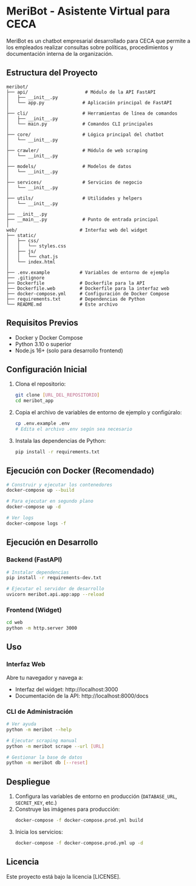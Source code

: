 # MeriBot - Asistente Virtual para CECA

MeriBot es un chatbot empresarial desarrollado para CECA que permite a los empleados realizar consultas sobre políticas, procedimientos y documentación interna de la organización.

## Estructura del Proyecto

```
meribot/
├── api/                     # Módulo de la API FastAPI
│   ├── __init__.py
│   └── app.py              # Aplicación principal de FastAPI
│
├── cli/                    # Herramientas de línea de comandos
│   ├── __init__.py
│   └── main.py             # Comandos CLI principales
│
├── core/                   # Lógica principal del chatbot
│   └── __init__.py
│
├── crawler/                # Módulo de web scraping
│   └── __init__.py
│
├── models/                 # Modelos de datos
│   └── __init__.py
│
├── services/               # Servicios de negocio
│   └── __init__.py
│
├── utils/                  # Utilidades y helpers
│   └── __init__.py
│
├── __init__.py
├── __main__.py             # Punto de entrada principal
│
web/                       # Interfaz web del widget
├── static/
│   ├── css/
│   │   └── styles.css
│   ├── js/
│   │   └── chat.js
│   └── index.html
│
├── .env.example           # Variables de entorno de ejemplo
├── .gitignore
├── Dockerfile             # Dockerfile para la API
├── Dockerfile.web         # Dockerfile para la interfaz web
├── docker-compose.yml     # Configuración de Docker Compose
├── requirements.txt       # Dependencias de Python
└── README.md              # Este archivo
```

## Requisitos Previos

- Docker y Docker Compose
- Python 3.10 o superior
- Node.js 16+ (solo para desarrollo frontend)

## Configuración Inicial

1. Clona el repositorio:
   ```bash
   git clone [URL_DEL_REPOSITORIO]
   cd meribot_app
   ```

2. Copia el archivo de variables de entorno de ejemplo y configúralo:
   ```bash
   cp .env.example .env
   # Edita el archivo .env según sea necesario
   ```

3. Instala las dependencias de Python:
   ```bash
   pip install -r requirements.txt
   ```

## Ejecución con Docker (Recomendado)

```bash
# Construir y ejecutar los contenedores
docker-compose up --build

# Para ejecutar en segundo plano
docker-compose up -d

# Ver logs
docker-compose logs -f
```

## Ejecución en Desarrollo

### Backend (FastAPI)

```bash
# Instalar dependencias
pip install -r requirements-dev.txt

# Ejecutar el servidor de desarrollo
uvicorn meribot.api.app:app --reload
```

### Frontend (Widget)

```bash
cd web
python -m http.server 3000
```

## Uso

### Interfaz Web

Abre tu navegador y navega a:
- Interfaz del widget: http://localhost:3000
- Documentación de la API: http://localhost:8000/docs

### CLI de Administración

```bash
# Ver ayuda
python -m meribot --help

# Ejecutar scraping manual
python -m meribot scrape --url [URL]

# Gestionar la base de datos
python -m meribot db [--reset]
```

## Despliegue

1. Configura las variables de entorno en producción (`DATABASE_URL`, `SECRET_KEY`, etc.)
2. Construye las imágenes para producción:
   ```bash
   docker-compose -f docker-compose.prod.yml build
   ```
3. Inicia los servicios:
   ```bash
   docker-compose -f docker-compose.prod.yml up -d
   ```

## Licencia

Este proyecto está bajo la licencia [LICENSE].
